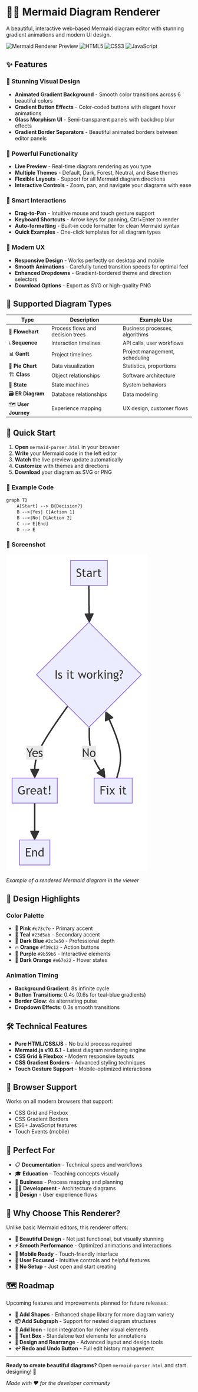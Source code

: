# 🧜‍♀️ Mermaid Diagram Renderer

A beautiful, interactive web-based Mermaid diagram editor with stunning gradient animations and modern UI design.

![Mermaid Renderer Preview](https://img.shields.io/badge/Status-Ready-brightgreen) ![HTML5](https://img.shields.io/badge/HTML5-E34F26?logo=html5&logoColor=white) ![CSS3](https://img.shields.io/badge/CSS3-1572B6?logo=css3&logoColor=white) ![JavaScript](https://img.shields.io/badge/JavaScript-F7DF1E?logo=javascript&logoColor=black)

## ✨ Features

### 🎨 **Stunning Visual Design**
- **Animated Gradient Background** - Smooth color transitions across 6 beautiful colors
- **Gradient Button Effects** - Color-coded buttons with elegant hover animations
- **Glass Morphism UI** - Semi-transparent panels with backdrop blur effects
- **Gradient Border Separators** - Beautiful animated borders between editor panels

### 🚀 **Powerful Functionality**
- **Live Preview** - Real-time diagram rendering as you type
- **Multiple Themes** - Default, Dark, Forest, Neutral, and Base themes
- **Flexible Layouts** - Support for all Mermaid diagram directions
- **Interactive Controls** - Zoom, pan, and navigate your diagrams with ease

### 🎯 **Smart Interactions**
- **Drag-to-Pan** - Intuitive mouse and touch gesture support
- **Keyboard Shortcuts** - Arrow keys for panning, Ctrl+Enter to render
- **Auto-formatting** - Built-in code formatter for clean Mermaid syntax
- **Quick Examples** - One-click templates for all diagram types

### 📱 **Modern UX**
- **Responsive Design** - Works perfectly on desktop and mobile
- **Smooth Animations** - Carefully tuned transition speeds for optimal feel
- **Enhanced Dropdowns** - Gradient-bordered theme and direction selectors
- **Download Options** - Export as SVG or high-quality PNG

## 🎪 **Supported Diagram Types**

| Type | Description | Example Use |
|------|-------------|-------------|
| 🔄 **Flowchart** | Process flows and decision trees | Business processes, algorithms |
| 📞 **Sequence** | Interaction timelines | API calls, user workflows |
| 📊 **Gantt** | Project timelines | Project management, scheduling |
| 🥧 **Pie Chart** | Data visualization | Statistics, proportions |
| 🏗️ **Class** | Object relationships | Software architecture |
| 🔀 **State** | State machines | System behaviors |
| 🗃️ **ER Diagram** | Database relationships | Data modeling |
| 🗺️ **User Journey** | Experience mapping | UX design, customer flows |

## 🚀 **Quick Start**

1. **Open** `mermaid-parser.html` in your browser
2. **Write** your Mermaid code in the left editor
3. **Watch** the live preview update automatically
4. **Customize** with themes and directions
5. **Download** your diagram as SVG or PNG

### 📝 **Example Code**
```mermaid
graph TD
    A[Start] --> B{Decision?}
    B -->|Yes| C[Action 1]
    B -->|No| D[Action 2]
    C --> E[End]
    D --> E
```

### 📸 **Screenshot**

![Mermaid Diagram Example](./screenshots/example-diagram.png)

*Example of a rendered Mermaid diagram in the viewer*

## 🎨 **Design Highlights**

### **Color Palette**
- 🌸 **Pink** `#e73c7e` - Primary accent
- 🌊 **Teal** `#23d5ab` - Secondary accent  
- 🌙 **Dark Blue** `#2c3e50` - Professional depth
- 🔥 **Orange** `#f39c12` - Action buttons
- 💜 **Purple** `#9b59b6` - Interactive elements
- 🧡 **Dark Orange** `#e67e22` - Hover states

### **Animation Timing**
- **Background Gradient**: 8s infinite cycle
- **Button Transitions**: 0.4s (0.6s for teal-blue gradients)
- **Border Glow**: 4s alternating pulse
- **Dropdown Effects**: 0.3s smooth transitions

## 🛠️ **Technical Features**

- **Pure HTML/CSS/JS** - No build process required
- **Mermaid.js v10.6.1** - Latest diagram rendering engine
- **CSS Grid & Flexbox** - Modern responsive layouts
- **CSS Gradient Borders** - Advanced styling techniques
- **Touch Gesture Support** - Mobile-optimized interactions

## 📱 **Browser Support**

Works on all modern browsers that support:
- CSS Grid and Flexbox
- CSS Gradient Borders
- ES6+ JavaScript features
- Touch Events (mobile)

## 🎯 **Perfect For**

- 📋 **Documentation** - Technical specs and workflows
- 🎓 **Education** - Teaching concepts visually
- 💼 **Business** - Process mapping and planning
- 👨‍💻 **Development** - Architecture diagrams
- 🎨 **Design** - User experience flows

## 🌟 **Why Choose This Renderer?**

Unlike basic Mermaid editors, this renderer offers:
- **🎨 Beautiful Design** - Not just functional, but visually stunning
- **⚡ Smooth Performance** - Optimized animations and interactions
- **📱 Mobile Ready** - Touch-friendly interface
- **🎯 User Focused** - Intuitive controls and helpful features
- **🔧 No Setup** - Just open and start creating

## 🗺️ **Roadmap**

Upcoming features and improvements planned for future releases:

- **🔷 Add Shapes** - Enhanced shape library for more diagram variety
- **📦 Add Subgraph** - Support for nested diagram structures
- **🎯 Add Icon** - Icon integration for richer visual elements
- **📝 Text Box** - Standalone text elements for annotations
- **🎨 Design and Rearrange** - Advanced layout and design tools
- **↩️ Redo and Undo Button** - Full edit history management

---

**Ready to create beautiful diagrams?** Open `mermaid-parser.html` and start designing! 🚀

*Made with ❤️ for the developer community*
